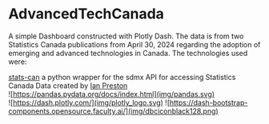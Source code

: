 # AdvancedTechCanada  
A simple Dashboard constructed with Plotly Dash.  The data is from two Statistics Canada publications from April 30, 2024 regarding the adoption of emerging and advanced technologies in Canada.  The technologies used were:  

[stats-can](https://stats-can.readthedocs.io/en/latest/#indices-and-tables)  a python wrapper for the sdmx API for accessing Statistics Canada Data created by 
[Ian Preston](https://github.com/ianepreston)  
![https://pandas.pydata.org/docs/index.html](img/pandas.svg)  
![https://dash.plotly.com/](img/plotly_logo.svg)
![https://dash-bootstrap-components.opensource.faculty.ai/](img/dbciconblack128.png)

